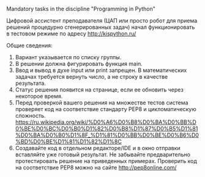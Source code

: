 Mandatory tasks in the discipline "Programming in Python"

Цифровой ассистент преподавателя (ЦАП или просто робот для приема решений процедурно сгенерированных задач) начал функционировать в тестовом режиме по адресу http://kispython.ru/

Общие сведения:

1. Вариант указывается по списку группы.
2. В решении должна фигурировать функция main.
3. Ввод и вывод в духе input или print запрещен. В математических задачах требуется вернуть число, а не строку в качестве результата.
4. Статус решения появится на странице, если ее обновить через некоторое время.
5. Перед проверкой вашего решения на множестве тестов система проверяет код на соответствие стандарту PEP8 и цикломатическую сложность. https://ru.wikipedia.org/wiki/%D0%A6%D0%B8%D0%BA%D0%BB%D0%BE%D0%BC%D0%B0%D1%82%D0%B8%D1%87%D0%B5%D1%81%D0%BA%D0%B0%D1%8F_%D1%81%D0%BB%D0%BE%D0%B6%D0%BD%D0%BE%D1%81%D1%82%D1%8C
6. Создавайте код в отдельном редакторе/IDE и в окно отправки вставляйте уже готовый результат. Не забывайте предварительно протестировать решение на приведенных примерах. Проверить код на соответствие PEP8 можно на сайте http://pep8online.com/
